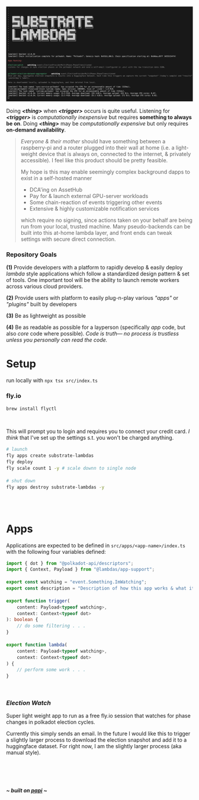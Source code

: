 ![Title](./res/thumbnail.png)

Doing ***\<thing\>*** when ***\<trigger\>*** occurs is quite useful. Listening for ***\<trigger\>*** is *computationally inexpensive* but requires **something to always be on**. Doing ***\<thing\>*** may be *computationally expensive* but only requires **on-demand availability**.

> *Everyone & their mother* should have something between a raspberry-pi and a router plugged into their wall at home (i.e. a light-weight device that is always on, connected to the internet, & privately accessible). I feel like this product should be pretty feasible.
>
>My hope is this may enable seemingly complex background dapps to exist in a self-hosted manner
> - DCA'ing on AssetHub 
> - Pay for & launch external GPU-server workloads
> - Some chain-reaction of events triggering other events
> - Extensive & highly customizable notification services
>
>which require no signing, since actions taken on your behalf are being run from your local, trusted machine. Many pseudo-backends can be built into this at-home lambda layer, and front ends can tweak settings with secure direct connection.

### Repository Goals

**(1)** Provide developers with a platform to rapidly develop & easily deploy *lambda* style applications which follow a standardized design pattern & set of tools. One important tool will be the ability to launch remote workers across various cloud providers.

**(2)** Provide users with platform to easily plug-n-play various *"apps"* or *"plugins"* built by developers

**(3)** Be as lightweight as possible

**(4)** Be as readable as possible for a layperson (specifically *app* code, but also *core* code where possible). *Code is truth— no process is trustless unless you personally can read the code.*

# Setup
run locally with `npx tsx src/index.ts`

### **fly.io**
```
brew install flyctl
```

<br>

This will prompt you to login and requires you to connect your credit card. _I think_ that I've set up the settings s.t. you won't be charged anything.

```bash
# launch
fly apps create substrate-lambdas
fly deploy
fly scale count 1 -y # scale downn to single node

# shut down
fly apps destroy substrate-lambdas -y
```

<br><br>

# Apps
Applications are expected to be defined in `src/apps/<app-name>/index.ts` with the following four variables defined:

```ts
import { dot } from "@polkadot-api/descriptors";
import { Context, Payload } from "@lambdas/app-support";

export const watching = "event.Something.ImWatching";
export const description = "Description of how this app works & what it does";

export function trigger(
    content: Payload<typeof watching>,
    context: Context<typeof dot>
): boolean {
    // do some filtering . . .
}

export function lambda(
    content: Payload<typeof watching>,
    context: Context<typeof dot>
) {
    // perform some work . . .
}
```

<br>

### *Election Watch*
Super light weight app to run as a free fly.io session that watches for phase changes in polkadot election cycles.

Currently this simply sends an email. In the future I would like this to trigger a slightly larger process to download the election snapshot and add it to a huggingface dataset. For right now, I am the slightly larger process (aka manual style).

<br><br><br>


###### ***~ built on [papi](https://papi.how/) ~***
